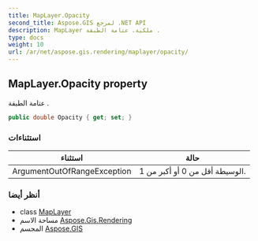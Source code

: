 ```yaml
---
title: MapLayer.Opacity
second_title: Aspose.GIS لمرجع .NET API
description: MapLayer ملكية. عتامة الطبقة .
type: docs
weight: 10
url: /ar/net/aspose.gis.rendering/maplayer/opacity/
---
```

## MapLayer.Opacity property

عتامة الطبقة .

```csharp
public double Opacity { get; set; }
```

### استثناءات

| استثناء | حالة |
| --- | --- |
| ArgumentOutOfRangeException | الوسيطة أقل من 0 أو أكبر من 1. |

### أنظر أيضا

* class [MapLayer](../)
* مساحة الاسم [Aspose.Gis.Rendering](../../maplayer/)
* المجسم [Aspose.GIS](../../../)


